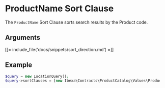 # ProductName Sort Clause

The `ProductName` Sort Clause sorts search results by the Product code.

## Arguments

[[= include_file('docs/snippets/sort_direction.md') =]]

## Example

``` php
$query = new LocationQuery();
$query->sortClauses = [new Ibexa\Contracts\ProductCatalog\Values\Product\Query\SortClause\ProductName()];
```
